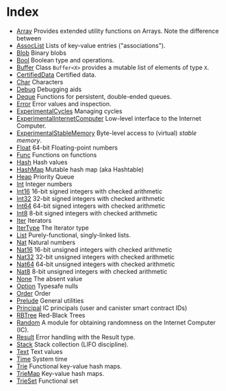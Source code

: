 # Index

* [Array](Array.md) Provides extended utility functions on Arrays. Note the difference between
* [AssocList](AssocList.md) Lists of key-value entries ("associations").
* [Blob](Blob.md) Binary blobs
* [Bool](Bool.md) Boolean type and operations.
* [Buffer](Buffer.md) Class `Buffer<X>` provides a mutable list of elements of type `X`.
* [CertifiedData](CertifiedData.md) Certified data.
* [Char](Char.md) Characters
* [Debug](Debug.md) Debugging aids
* [Deque](Deque.md) Functions for persistent, double-ended queues.
* [Error](Error.md) Error values and inspection.
* [ExperimentalCycles](ExperimentalCycles.md) Managing cycles
* [ExperimentalInternetComputer](ExperimentalInternetComputer.md) Low-level interface to the Internet Computer.
* [ExperimentalStableMemory](ExperimentalStableMemory.md) Byte-level access to (virtual) _stable memory_.
* [Float](Float.md) 64-bit Floating-point numbers
* [Func](Func.md) Functions on functions
* [Hash](Hash.md) Hash values
* [HashMap](HashMap.md) Mutable hash map (aka Hashtable)
* [Heap](Heap.md) Priority Queue
* [Int](Int.md) Integer numbers
* [Int16](Int16.md) 16-bit signed integers with checked arithmetic
* [Int32](Int32.md) 32-bit signed integers with checked arithmetic
* [Int64](Int64.md) 64-bit signed integers with checked arithmetic
* [Int8](Int8.md) 8-bit signed integers with checked arithmetic
* [Iter](Iter.md) Iterators
* [IterType](IterType.md) The Iterator type
* [List](List.md) Purely-functional, singly-linked lists.
* [Nat](Nat.md) Natural numbers
* [Nat16](Nat16.md) 16-bit unsigned integers with checked arithmetic
* [Nat32](Nat32.md) 32-bit unsigned integers with checked arithmetic
* [Nat64](Nat64.md) 64-bit unsigned integers with checked arithmetic
* [Nat8](Nat8.md) 8-bit unsigned integers with checked arithmetic
* [None](None.md) The absent value
* [Option](Option.md) Typesafe nulls
* [Order](Order.md) Order
* [Prelude](Prelude.md) General utilities
* [Principal](Principal.md) IC principals (user and canister smart contract IDs)
* [RBTree](RBTree.md) Red-Black Trees
* [Random](Random.md) A module for obtaining randomness on the Internet Computer (IC).
* [Result](Result.md) Error handling with the Result type.
* [Stack](Stack.md) Stack collection (LIFO discipline).
* [Text](Text.md) Text values
* [Time](Time.md) System time
* [Trie](Trie.md) Functional key-value hash maps.
* [TrieMap](TrieMap.md) Key-value hash maps.
* [TrieSet](TrieSet.md) Functional set

